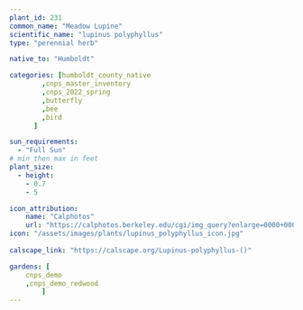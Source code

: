 ```yaml
---
plant_id: 231 
common_name: "Meadow Lupine"
scientific_name: "lupinus polyphyllus"
type: "perennial herb"

native_to: "Humboldt"

categories: [humboldt_county_native
        ,cnps_master_inventory
        ,cnps_2022_spring
        ,butterfly
        ,bee
        ,bird
      ]

sun_requirements:
  - "Full Sun"
# min then max in feet
plant_size:
  - height: 
    - 0.7 
    - 5

icon_attribution: 
    name: "Calphotos"
    url: "https://calphotos.berkeley.edu/cgi/img_query?enlarge=0000+0000+0907+1091"
icon: "/assets/images/plants/lupinus_polyphyllus_icon.jpg"
 
calscape_link: "https://calscape.org/Lupinus-polyphyllus-()"

gardens: [
    cnps_demo
    ,cnps_demo_redwood
        ]
---
```








